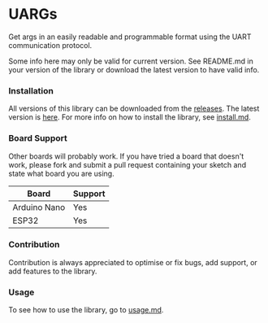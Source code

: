 # UARGs
Get args in an easily readable and programmable format using the UART communication protocol.

Some info here may only be valid for current version. See README.md in your version of the library or download the latest version to have valid info.

### Installation

All versions of this library can be downloaded from the [releases](https://github.com/imTofuu/UARGs/releases/). The latest version is [here](https://github.com/imTofuu/UARGs/releases/tag/v1.0.1). For more info on how to install the library, see [install.md](install.md).

### Board Support

Other boards will probably work. If you have tried a board that doesn't work, please fork and submit a pull request containing your sketch and state what board you are using.

| Board        | Support |
| ------------ | ------- |
| Arduino Nano | Yes     |
| ESP32        | Yes     |

### Contribution

Contribution is always appreciated to optimise or fix bugs, add support, or add features to the library.

### Usage
To see how to use the library, go to [usage.md](usage.md).